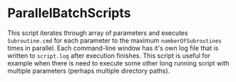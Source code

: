 # ParallelBatchScripts
This script iterates through array of parameters and executes `Subroutine.cmd` for each parameter to the maximum `numberOfSubroutines` times in parallel.
Each command-line window has it's own log file that is written to `script.log` after execution finishes.
This script is useful for example when there is need to execute some other long running script with multiple parameters (perhaps multiple directory paths).
